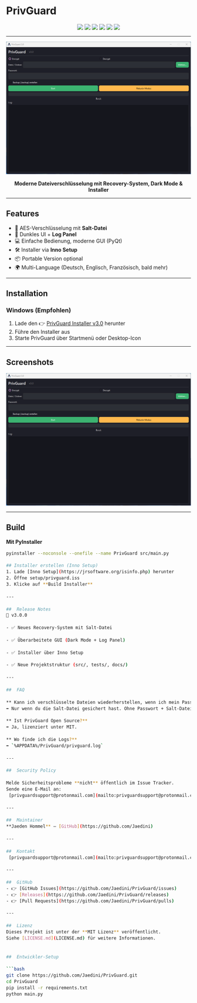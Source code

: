 # PrivGuard  


<p align="center">
  <img src="https://img.shields.io/github/stars/Jaedini/PrivGuard?style=flat-square&logo=github" />
  <img src="https://img.shields.io/github/forks/Jaedini/PrivGuard?style=flat-square" />
  <img src="https://img.shields.io/github/issues/Jaedini/PrivGuard?style=flat-square" />
  <img src="https://img.shields.io/github/license/Jaedini/PrivGuard?style=flat-square" />
  <img src="https://img.shields.io/badge/Status-Stable-brightgreen?style=flat-square" />
  <img src="https://img.shields.io/badge/Platform-Windows-blue?style=flat-square" />
</p>

---  
<p align="center">
  <img src="assets/Screenshot.png" alt="PrivGuard UI" width="700"/>
</p>

<p align="center">
  <b> Moderne Dateiverschlüsselung mit Recovery-System, Dark Mode & Installer</b>
</p>

---

##  Features
- 🔑 AES-Verschlüsselung mit **Salt-Datei**  
- 🌙 Dunkles UI + **Log Panel**  
- 💻 Einfache Bedienung, moderne GUI (PyQt)  
- 🛠️ Installer via **Inno Setup**  
- 📦 Portable Version optional  
- 🌍 Multi-Language (Deutsch, Englisch, Französisch, bald mehr)  

---

##  Installation

###  Windows (Empfohlen)
1. Lade den 👉 [PrivGuard Installer v3.0](https://github.com/Jaedini/PrivGuard/releases) herunter  
2. Führe den Installer aus  
3. Starte PrivGuard über Startmenü oder Desktop-Icon  

---

##  Screenshots
<p align="center"> <img src="assets/screenshot.png" alt="PrivGuard UI" width="700"/> </p>

---

##  Build
**Mit PyInstaller**
```bash
pyinstaller --noconsole --onefile --name PrivGuard src/main.py

## Installer erstellen (Inno Setup)
1. Lade [Inno Setup](https://jrsoftware.org/isinfo.php) herunter
2. Öffne setup/privguard.iss
3. Klicke auf **Build Installer**

---

##  Release Notes
🚀 v3.0.0

- ✅ Neues Recovery-System mit Salt-Datei

- ✅ Überarbeitete GUI (Dark Mode + Log Panel)

- ✅ Installer über Inno Setup

- ✅ Neue Projektstruktur (src/, tests/, docs/)

---

##  FAQ

** Kann ich verschlüsselte Dateien wiederherstellen, wenn ich mein Passwort verliere?**  
➡️ Nur wenn du die Salt-Datei gesichert hast. Ohne Passwort + Salt-Datei ist eine Wiederherstellung unmöglich.  

** Ist PrivGuard Open Source?**  
➡️ Ja, lizenziert unter MIT.  

** Wo finde ich die Logs?**  
➡️ `%APPDATA%/PrivGuard/privguard.log`  

---

##  Security Policy

Melde Sicherheitsprobleme **nicht** öffentlich im Issue Tracker.  
Sende eine E-Mail an:  
 [privguardsupport@protonmail.com](mailto:privguardsupport@protonmail.com)  

---

##  Maintainer
**Jaeden Hommel** – [GitHub](https://github.com/Jaedini)  

---

##  Kontakt
 [privguardsupport@protonmail.com](mailto:privguardsupport@protonmail.com)  

---

##  GitHub
- 👉 [GitHub Issues](https://github.com/Jaedini/PrivGuard/issues)  
- 👉 [Releases](https://github.com/Jaedini/PrivGuard/releases)  
- 👉 [Pull Requests](https://github.com/Jaedini/PrivGuard/pulls)  

---

##  Lizenz
Dieses Projekt ist unter der **MIT Lizenz** veröffentlicht.  
Siehe [LICENSE.md](LICENSE.md) für weitere Informationen.


##  Entwickler-Setup

```bash
git clone https://github.com/Jaedini/PrivGuard.git
cd PrivGuard
pip install -r requirements.txt
python main.py




